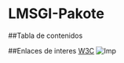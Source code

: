 # LMSGI-Pakote

##Tabla de contenidos

##Enlaces de interes
[W3C](https://www.w3.org)
![Imp](https://i.redd.it/638vo4ffl6891.jpg)

